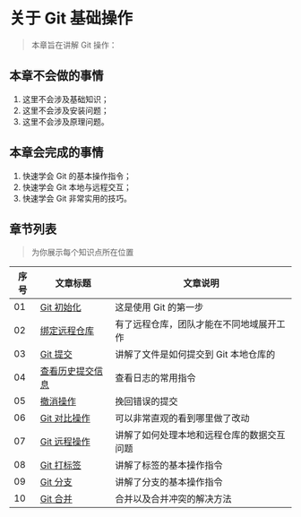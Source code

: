 # 关于 Git 基础操作

> 本章旨在讲解 Git 操作：

## 本章不会做的事情

1. 这里不会涉及基础知识；
2. 这里不会涉及安装问题；
3. 这里不会涉及原理问题。

## 本章会完成的事情

1. 快速学会 Git 的基本操作指令；
2. 快速学会 Git 本地与远程交互；
3. 快速学会 Git 非常实用的技巧。

## 章节列表

> 为你展示每个知识点所在位置

| 序号 | 文章标题                                       | 文章说明                                   |
| ---- | ---------------------------------------------- | ------------------------------------------ |
| 01   | [Git 初始化](./1.01-Git初始化.md)              | 这是使用 Git 的第一步                      |
| 02   | [绑定远程仓库](./1.02-绑定远程仓库.md)         | 有了远程仓库，团队才能在不同地域展开工作   |
| 03   | [Git 提交](./1.03-Git提交.md)                  | 讲解了文件是如何提交到 Git 本地仓库的      |
| 04   | [查看历史提交信息](./1.04-查看历史提交信息.md) | 查看日志的常用指令                         |
| 05   | [撤消操作](./1.05-撤消操作.md)                 | 挽回错误的提交                             |
| 06   | [Git 对比操作](./1.06-Git对比操作.md)          | 可以非常直观的看到哪里做了改动             |
| 07   | [Git 远程操作](./1.07-Git远程操作.md)          | 讲解了如何处理本地和远程仓库的数据交互问题 |
| 08   | [Git 打标签](./1.08-Git打标签.md)              | 讲解了标签的基本操作指令                   |
| 09   | [Git 分支](./1.09-Git分支.md)                  | 讲解了分支的基本操作指令                   |
| 10   | [Git 合并](./1.10-Git合并.md)                  | 合并以及合并冲突的解决方法                 |
